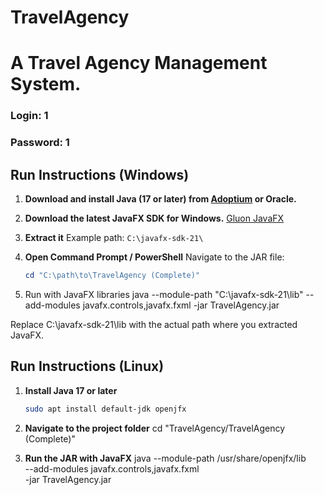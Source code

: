 # TravelAgency

# A Travel Agency Management System.

### Login: 1
### Password: 1


## Run Instructions (Windows)
1. **Download and install Java (17 or later) from [Adoptium](https://adoptium.net) or Oracle.**

2. **Download the latest JavaFX SDK for Windows.**
[Gluon JavaFX](https://gluonhq.com/products/javafx/)

3. **Extract it**
Example path: `C:\javafx-sdk-21\`

4. **Open Command Prompt / PowerShell**
   Navigate to the JAR file:
   ```powershell
   cd "C:\path\to\TravelAgency (Complete)"
5. Run with JavaFX libraries
java --module-path "C:\javafx-sdk-21\lib" --add-modules javafx.controls,javafx.fxml -jar TravelAgency.jar

Replace C:\javafx-sdk-21\lib with the actual path where you extracted JavaFX.






## Run Instructions (Linux)

1. **Install Java 17 or later**
   ```bash
   sudo apt install default-jdk openjfx

2. **Navigate to the project folder** 
cd "TravelAgency/TravelAgency (Complete)"

3. **Run the JAR with JavaFX**
java --module-path /usr/share/openjfx/lib \
     --add-modules javafx.controls,javafx.fxml \
     -jar TravelAgency.jar





